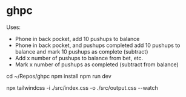 # ghpc

Uses:
- Phone in back pocket, add 10 pushups to balance
- Phone in back pocket, and pushups completed add 10 pushups to balance and mark 10 pushups as complete (subtract)
- Add x number of pushups to balance from bet, etc.
- Mark x number of pushups as completed (subtract from balance)

cd ~/Repos/ghpc
npm install
npm run dev

npx tailwindcss -i ./src/index.css -o ./src/output.css --watch